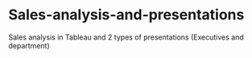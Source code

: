# Sales-analysis-and-presentations
Sales analysis in Tableau and 2 types of presentations (Executives and department)
